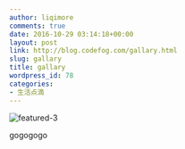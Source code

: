 ```yaml
---
author: liqimore
comments: true
date: 2016-10-29 03:14:18+00:00
layout: post
link: http://blog.codefog.com/gallary.html
slug: gallary
title: gallary
wordpress_id: 78
categories:
- 生活点滴
---
```


![featured-3](https://static.codefog.com/qiniu/old/2016/10/featured-3.jpg)

gogogogo


